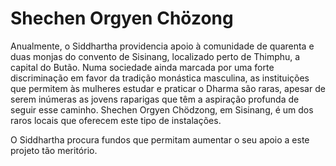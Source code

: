 #  Shechen Orgyen Chözong 

Anualmente, o Siddhartha providencia apoio à comunidade de quarenta e duas monjas do convento de Sisinang, localizado perto de Thimphu, a capital do Butão. Numa sociedade ainda marcada por uma forte discriminação em favor da tradição monástica masculina, as instituições que permitem às mulheres estudar e praticar o Dharma são raras, apesar de serem inúmeras as jovens raparigas que têm a aspiração profunda de seguir esse caminho. Shechen Orgyen Chödzong, em Sisinang, é um dos raros locais que oferecem este tipo de instalações. 

O Siddhartha procura fundos que permitam aumentar o seu apoio a este projeto tão meritório. 
